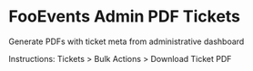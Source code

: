 # FooEvents Admin PDF Tickets
Generate PDFs with ticket meta from administrative dashboard

Instructions:
Tickets > Bulk Actions > Download Ticket PDF